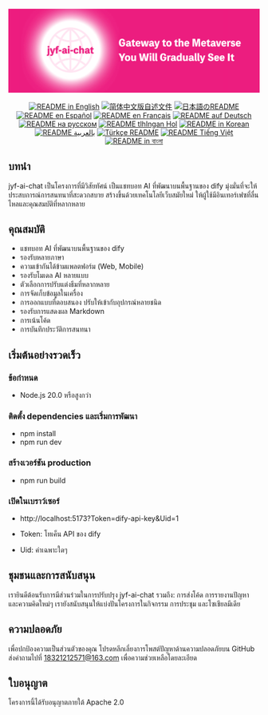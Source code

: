 ![cover-v5-optimized](../src/assets/imgs/jyf-ai-chat.png)

<div align="center">
  <a href="./README.md"><img alt="README in English" src="https://img.shields.io/badge/English-d9d9d9"></a>
  <a href="./readmes/README_CN.md"><img alt="简体中文版自述文件" src="https://img.shields.io/badge/简体中文-d9d9d9"></a>
  <a href="./readmes/README_JA.md"><img alt="日本語のREADME" src="https://img.shields.io/badge/日本語-d9d9d9"></a>
  <a href="./readmes/README_ES.md"><img alt="README en Español" src="https://img.shields.io/badge/Español-d9d9d9"></a>
  <a href="./readmes/README_FR.md"><img alt="README en Français" src="https://img.shields.io/badge/Français-d9d9d9"></a>
  <a href="./readmes/README_DE.md"><img alt="README auf Deutsch" src="https://img.shields.io/badge/Deutsch-d9d9d9"></a>
  <a href="./readmes/README_RU.md"><img alt="README на русском" src="https://img.shields.io/badge/Русский-d9d9d9"></a>
  <a href="./readmes/README_KL.md"><img alt="README tlhIngan Hol" src="https://img.shields.io/badge/Klingon-d9d9d9"></a>
  <a href="./readmes/README_KR.md"><img alt="README in Korean" src="https://img.shields.io/badge/한국어-d9d9d9"></a>
  <a href="./readmes/README_AR.md"><img alt="README بالعربية" src="https://img.shields.io/badge/العربية-d9d9d9"></a>
  <a href="./readmes/README_TR.md"><img alt="Türkçe README" src="https://img.shields.io/badge/Türkçe-d9d9d9"></a>
  <a href="./readmes/README_VI.md"><img alt="README Tiếng Việt" src="https://img.shields.io/badge/Ti%E1%BA%BFng%20Vi%E1%BB%87t-d9d9d9"></a>
  <a href="./readmes/README_BN.md"><img alt="README in বাংলা" src="https://img.shields.io/badge/বাংলা-d9d9d9"></a>
</div>

## บทนำ
jyf-ai-chat เป็นโครงการที่มีวิสัยทัศน์ เป็นแชทบอท AI ที่พัฒนาบนพื้นฐานของ dify มุ่งมั่นที่จะให้ประสบการณ์การสนทนาที่สะดวกสบาย สร้างขึ้นด้วยเทคโนโลยีเว็บสมัยใหม่ ให้ผู้ใช้มีอินเทอร์เฟซที่ลื่นไหลและคุณสมบัติที่หลากหลาย

## คุณสมบัติ
- แชทบอท AI ที่พัฒนาบนพื้นฐานของ dify
- รองรับหลายภาษา
- ความเข้ากันได้ข้ามแพลตฟอร์ม (Web, Mobile)
- รองรับโมเดล AI หลายแบบ
- ตัวเลือกการปรับแต่งธีมที่หลากหลาย
- การจัดเก็บข้อมูลในเครื่อง
- การออกแบบที่ตอบสนอง ปรับให้เข้ากับอุปกรณ์หลายชนิด
- รองรับการแสดงผล Markdown
- การเน้นโค้ด
- การบันทึกประวัติการสนทนา

## เริ่มต้นอย่างรวดเร็ว

### ข้อกำหนด
- Node.js 20.0 หรือสูงกว่า

### ติดตั้ง dependencies และเริ่มการพัฒนา
- npm install
- npm run dev

### สร้างเวอร์ชัน production
- npm run build

### เปิดในเบราว์เซอร์
- http://localhost:5173?Token=dify-api-key&Uid=1

- Token: โทเค็น API ของ dify
- Uid: ค่าเฉพาะใดๆ

## ชุมชนและการสนับสนุน
เรายินดีต้อนรับการมีส่วนร่วมในการปรับปรุง jyf-ai-chat รวมถึง: การส่งโค้ด การรายงานปัญหา และความคิดใหม่ๆ เรายังสนับสนุนให้แบ่งปันโครงการในกิจกรรม การประชุม และโซเชียลมีเดีย

## ความปลอดภัย
เพื่อปกป้องความเป็นส่วนตัวของคุณ โปรดหลีกเลี่ยงการโพสต์ปัญหาด้านความปลอดภัยบน GitHub ส่งคำถามไปที่ 18321212571@163.com เพื่อความช่วยเหลือโดยละเอียด

## ใบอนุญาต
โครงการนี้ได้รับอนุญาตภายใต้ Apache 2.0
